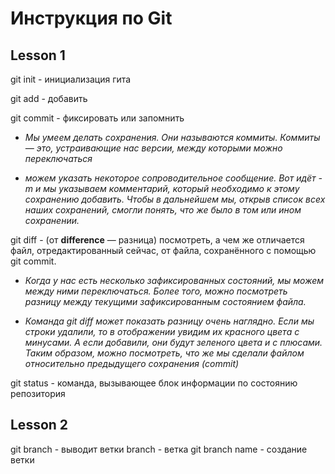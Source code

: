 # Инструкция по Git
## Lesson 1
git init - инициализация гита

git add - добавить

git commit - фиксировать или запомнить

* *Мы умеем делать сохранения. Они называются коммиты. Коммиты — это, устраивающие нас
версии, между которыми можно переключаться*

* *можем указать некоторое сопроводительное сообщение. Вот идёт -m и мы указываем комментарий, который необходимо к этому
сохранению добавить. Чтобы в дальнейшем мы, открыв список всех наших сохранений, смогли понять, что же было в том или ином сохранении.*

git diff - (от **difference** — разница) посмотреть, а чем же отличается файл, отредактированный сейчас, от файла, сохранённого с помощью git commit.

* *Когда у нас есть несколько зафиксированных состояний, мы можем между ними переключаться. Более того, можно посмотреть разницу между текущими зафиксированным состоянием файла.*

* *Команда git diff
может показать разницу очень наглядно. Если мы строки удалили, то в отображении увидим их красного цвета с минусами. А если добавили, они будут зеленого цвета и с плюсами. Таким
образом, можно посмотреть, что же мы сделали файлом относительно предыдущего сохранения (commit)*

git status - команда, вызывающее блок информации по состоянию репозитория
## Lesson 2
git branch - выводит ветки
branch - ветка
git branch name - создание ветки
